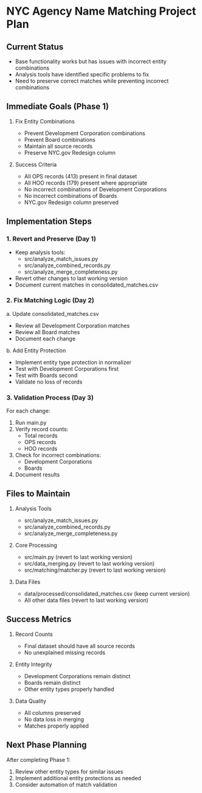 # NYC Agency Name Matching Project Plan

## Current Status
- Base functionality works but has issues with incorrect entity combinations
- Analysis tools have identified specific problems to fix
- Need to preserve correct matches while preventing incorrect combinations

## Immediate Goals (Phase 1)
1. Fix Entity Combinations
   - Prevent Development Corporation combinations
   - Prevent Board combinations
   - Maintain all source records
   - Preserve NYC.gov Redesign column

2. Success Criteria
   - All OPS records (413) present in final dataset
   - All HOO records (179) present where appropriate
   - No incorrect combinations of Development Corporations
   - No incorrect combinations of Boards
   - NYC.gov Redesign column preserved

## Implementation Steps

### 1. Revert and Preserve (Day 1)
- Keep analysis tools:
  - src/analyze_match_issues.py
  - src/analyze_combined_records.py
  - src/analyze_merge_completeness.py
- Revert other changes to last working version
- Document current matches in consolidated_matches.csv

### 2. Fix Matching Logic (Day 2)
a. Update consolidated_matches.csv
   - Review all Development Corporation matches
   - Review all Board matches
   - Document each change

b. Add Entity Protection
   - Implement entity type protection in normalizer
   - Test with Development Corporations first
   - Test with Boards second
   - Validate no loss of records

### 3. Validation Process (Day 3)
For each change:
1. Run main.py
2. Verify record counts:
   - Total records
   - OPS records
   - HOO records
3. Check for incorrect combinations:
   - Development Corporations
   - Boards
4. Document results

## Files to Maintain
1. Analysis Tools
   - src/analyze_match_issues.py
   - src/analyze_combined_records.py
   - src/analyze_merge_completeness.py

2. Core Processing
   - src/main.py (revert to last working version)
   - src/data_merging.py (revert to last working version)
   - src/matching/matcher.py (revert to last working version)

3. Data Files
   - data/processed/consolidated_matches.csv (keep current version)
   - All other data files (revert to last working version)

## Success Metrics
1. Record Counts
   - Final dataset should have all source records
   - No unexplained missing records

2. Entity Integrity
   - Development Corporations remain distinct
   - Boards remain distinct
   - Other entity types properly handled

3. Data Quality
   - All columns preserved
   - No data loss in merging
   - Matches properly applied

## Next Phase Planning
After completing Phase 1:
1. Review other entity types for similar issues
2. Implement additional entity protections as needed
3. Consider automation of match validation 